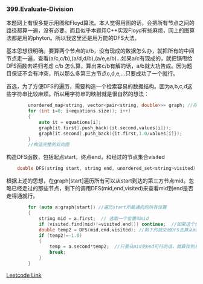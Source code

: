 ### 399.Evaluate-Division

本题网上有很多提示用图和Floyd算法。本人觉得用图的话，会把所有节点之间的路径都算一遍，没有必要。而且似乎本题用C++实现Floyd有些麻烦，网上的图算法都是用的phyton。所以我这里还是用万能的DFS大法。

基本思想很明确。要算两个节点的a/b，没有现成的数据怎么办，就把所有的中间节点走一遍，查看(a/c,c/b),(a/d,d/b),(a/e,e/b)...如果a/c有现成的，就把锅甩给DFS函数去递归考虑 c/b 怎么算，算出来c/b有解的话，a/b就大功告成。因为题目保证不会有冲突，所以那么多第三方节点c,d,e,...只要成功了一个就行。

首选，为了方便DFS的遍历，需要构造一个检索容易的数据结构。因为a,b,c,d这些字符串比较麻烦。所以用字符串的映射就是很自然的想法：
```cpp
        unordered_map<string, vector<pair<string, double>>> graph; //存储图的数据结构
        for (int i=0; i<equations.size(); i++)
        {
            auto it = equations[i];
            graph[it.first].push_back({it.second,values[i]});
            graph[it.second].push_back({it.first,1.0/values[i]});
        }
        //构造完整的双向图
```
构造DFS函数，包括起点start，终点end，和经过的节点集合visited
```cpp
    double DFS(string start, string end, unordered_set<string>visited)
```
根据上述的思想，在graph[start]遍历所有可以从start到达的第三方节点mid。忽略已经走过的那些节点，剩下的调用DFS(mid,end,visited)来查看mid到end是否走得通就行。
```cpp
        for (auto a:graph[start]) //遍历start所能通向的所有位置
        {
            string mid = a.first;  // 选取一个位置叫mid
            if (visited.find(mid)!=visited.end()) continue;  //如果这个位置已经访问过了，就不要再考虑
            double temp2 = DFS(mid,end,visited); //剩下的就交给DFS去算从mid到end的距离。
            if (temp2!=-1.0)
            {
                temp = a.second*temp2;  //只要从mid到end可行的话，就算找到从start到end的解了（因为题目保证没有其他mid能造成冲突）
                break;
            }
        }
```        


[Leetcode Link](https://leetcode.com/problems/evaluate-division)